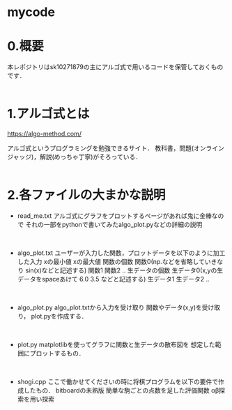 # mycode

# 0.概要
本レポジトリはsk10271879の主にアルゴ式で用いるコードを保管しておくものです．
<br>
<br>

# 1.アルゴ式とは
https://algo-method.com/

アルゴ式というプログラミングを勉強できるサイト．
教科書，問題(オンラインジャッジ)，解説(めっちゃ丁寧)がそろっている．
<br>
<br>


# 2.各ファイルの大まかな説明


* read_me.txt
アルゴ式にグラフをプロットするページがあれば鬼に金棒なので
それの一部をpythonで書いてみたalgo_plot.pyなどの詳細の説明
<br>

* algo_plot.txt
ユーザーが入力した関数，プロットデータを以下のように加工した入力
xの最小値
xの最大値
関数の個数
関数0(np.などを省略していきなり sin(x)などと記述する)
関数1
関数2
..
生データの個数
生データ0(x,yの生データをspaceあけて 6.0 3.5 などと記述する)
生データ1
生データ2
..
<br>

* algo_plot.py
algo_plot.txtから入力を受け取り
関数やデータ(x,y)を受け取り，
plot.pyを作成する．
<br>



* plot.py
matplotlibを使ってグラフに関数と生データの散布図を
想定した範囲にプロットするもの．
<br>



* shogi.cpp
ここで働かせてくださいの時に将棋プログラムを以下の要件で作成したもの．
bitboardの未熟版
簡単な駒ごとの点数を足した評価関数
αβ探索を用い探索
<br>






